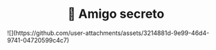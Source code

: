 <h1 align="center"> 🔎 Amigo secreto </h1>
![](https://github.com/user-attachments/assets/3214881d-9e99-46d4-9741-04720599c4c7)
